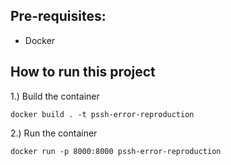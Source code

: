## Pre-requisites:
- Docker

## How to run this project
1.) Build the container

```
docker build . -t pssh-error-reproduction
```

2.) Run the container

```
docker run -p 8000:8000 pssh-error-reproduction
```